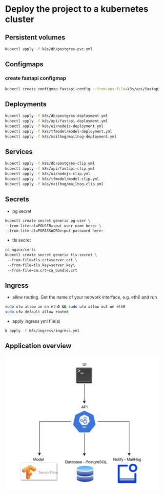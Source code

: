 # Deploy the project to a kubernetes cluster

## Persistent volumes
```bash
kubectl apply -f k8s/db/postgres-pvc.yml
```
## Configmaps
### create fastapi configmap
```bash
kubectl create configmap fastapi-config --from-env-file=k8s/api/fastapi.env
```

## Deployments
```bash
kubectl apply -f k8s/db/postgres-deployment.yml
kubectl apply -f k8s/api/fastapi-deployment.yml
kubectl apply -f k8s/ui/nodejs-deployment.yml
kubectl apply -f k8s/tfmodel/model-deployment.yml
kubectl apply -f k8s/mailhog/mailhog-deployment.yml
```

## Services
```bash
kubectl apply -f k8s/db/postgres-clip.yml
kubectl apply -f k8s/api/fastapi-clip.yml
kubectl apply -f k8s/ui/nodejs-clip.yml
kubectl apply -f k8s/tfmodel/model-clip.yml
kubectl apply -f k8s/mailhog/mailhog-clip.yml

```
## Secrets
* pg secret

```bash
kubectl create secret generic pg-user \
--from-literal=PGUSER=<put user name here> \
--from-literal=PGPASSWORD=<put password here>
```
* tls secret
```bash
cd nginx/certs
kubectl create secret generic tls-secret \ 
 --from-file=tls.crt=server.crt \             
 --from-file=tls.key=server.key\             
 --from-file=ca.crt=ca_bundle.crt
```

## Ingress

* allow routing. Get the name of your network interface, e.g. eth0 and run
```bash
sudo ufw allow in on eth0 && sudo ufw allow out on eth0
sudo ufw default allow routed
```

* apply ingress yml file(s)
```bash
k apply -f k8s/ingress/ingress.yml
```


## Application overview

![Image of Yaktocat](assets/app.png)

